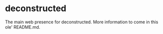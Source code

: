 deconstructed
=============

The main web presence for deconstructed. More information to come in this ole' README.md.

